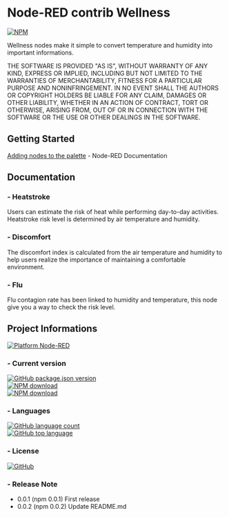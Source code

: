 Node-RED contrib Wellness
===========================

[![NPM](https://nodei.co/npm/node-red-contrib-wellness.png)](https://nodei.co/npm/node-red-contrib-wellness/)

Wellness nodes make it simple to convert temperature and humidity into important informations.

THE SOFTWARE IS PROVIDED "AS IS", WITHOUT WARRANTY OF ANY KIND, EXPRESS OR IMPLIED, INCLUDING BUT 
NOT LIMITED TO THE WARRANTIES OF MERCHANTABILITY, FITNESS FOR A PARTICULAR PURPOSE AND NONINFRINGEMENT. 
IN NO EVENT SHALL THE AUTHORS OR COPYRIGHT HOLDERS BE LIABLE FOR ANY CLAIM, DAMAGES OR OTHER LIABILITY, 
WHETHER IN AN ACTION OF CONTRACT, TORT OR OTHERWISE, ARISING FROM, OUT OF OR IN CONNECTION WITH THE 
SOFTWARE OR THE USE OR OTHER DEALINGS IN THE SOFTWARE.

Getting Started
---------------
[Adding nodes to the palette](https://nodered.org/docs/user-guide/runtime/adding-nodes) - Node-RED Documentation
	
Documentation
-------------
### - Heatstroke
Users can estimate the risk of heat while performing day-to-day activities.
Heatstroke risk level is determined by air temperature and humidity.

### - Discomfort
The discomfort index is calculated from the air temperature and humidity to help users realize the importance of maintaining a comfortable environment.

### - Flu
Flu contagion rate has been linked to humidity and temperature, this node give you a way to check the risk level.

Project Informations
--------------------
[![Platform Node-RED](https://img.shields.io/badge/Platform-Node--RED-red)](https://nodered.org/)

### - Current version
[![GitHub package.json version](https://img.shields.io/github/package-json/v/ekristoffe/node-red-contrib-wellness)](https://www.npmjs.com/package/node-red-contrib-wellness)  
[![NPM download](https://img.shields.io/npm/dm/node-red-contrib-wellness.svg)](http://www.npm-stats.com/~packages/node-red-contrib-wellness)  
[![NPM download](https://img.shields.io/npm/dw/node-red-contrib-wellness.svg)](http://www.npm-stats.com/~packages/node-red-contrib-wellness)

### - Languages
[![GitHub language count](https://img.shields.io/github/languages/count/ekristoffe/node-red-contrib-wellness)](README.md)  
[![GitHub top language](https://img.shields.io/github/languages/top/ekristoffe/node-red-contrib-wellness)](README.md)

### - License
[![GitHub](https://img.shields.io/github/license/ekristoffe/node-red-contrib-wellness)](https://github.com/ekristoffe/node-red-contrib-wellness/blob/master/LICENSE) 

### - Release Note
* 0.0.1 (npm 0.0.1)	First release  
* 0.0.2 (npm 0.0.2)	Update README.md
